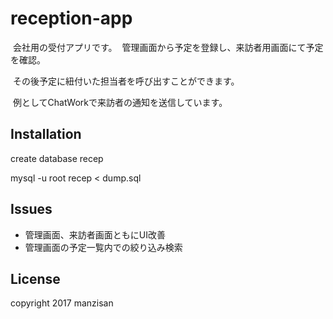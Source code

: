# reception-app

  会社用の受付アプリです。
  管理画面から予定を登録し、来訪者用画面にて予定を確認。
  
  その後予定に紐付いた担当者を呼び出すことができます。
  
  例としてChatWorkで来訪者の通知を送信しています。
      
## Installation
  create database recep
  
  mysql -u root recep < dump.sql
  
## Issues

- 管理画面、来訪者画面ともにUI改善
- 管理画面の予定一覧内での絞り込み検索

## License

 copyright 2017 manzisan
